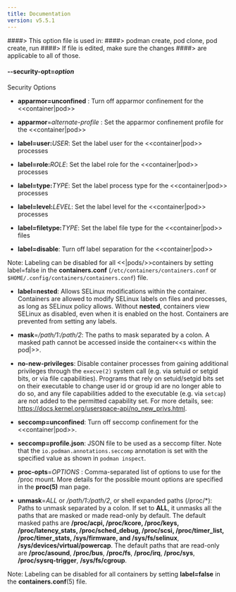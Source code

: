 ```yaml
---
title: Documentation
version: v5.5.1
---
```


####> This option file is used in:
####>   podman create, pod clone, pod create, run
####> If file is edited, make sure the changes
####> are applicable to all of those.
#### **--security-opt**=*option*

Security Options

- **apparmor=unconfined** : Turn off apparmor confinement for the <<container|pod>>
- **apparmor**=_alternate-profile_ : Set the apparmor confinement profile for the <<container|pod>>

- **label=user:**_USER_: Set the label user for the <<container|pod>> processes
- **label=role:**_ROLE_: Set the label role for the <<container|pod>> processes
- **label=type:**_TYPE_: Set the label process type for the <<container|pod>> processes
- **label=level:**_LEVEL_: Set the label level for the <<container|pod>> processes
- **label=filetype:**_TYPE_: Set the label file type for the <<container|pod>> files
- **label=disable**: Turn off label separation for the <<container|pod>>

Note: Labeling can be disabled for all <<|pods/>>containers by setting label=false in the **containers.conf** (`/etc/containers/containers.conf` or `$HOME/.config/containers/containers.conf`) file.

- **label=nested**: Allows SELinux modifications within the container. Containers are allowed to modify SELinux labels on files and processes, as long as SELinux policy allows. Without **nested**, containers view SELinux as disabled, even when it is enabled on the host. Containers are prevented from setting any labels.

- **mask**=_/path/1:/path/2_: The paths to mask separated by a colon. A masked path cannot be accessed inside the container<<s within the pod|>>.

- **no-new-privileges**: Disable container processes from gaining additional privileges through the `execve(2)` system call (e.g. via setuid or setgid bits, or via file capabilities). Programs that rely on setuid/setgid bits set on their executable to change user id or group id are no longer able to do so, and any file capabilities added to the executable (e.g. via `setcap`) are not added to the permitted capability set. For more details, see: https://docs.kernel.org/userspace-api/no_new_privs.html.

- **seccomp=unconfined**: Turn off seccomp confinement for the <<container|pod>>.
- **seccomp=profile.json**: JSON file to be used as a seccomp filter. Note that the `io.podman.annotations.seccomp` annotation is set with the specified value as shown in `podman inspect`.

- **proc-opts**=_OPTIONS_ : Comma-separated list of options to use for the /proc mount. More details
  for the possible mount options are specified in the **proc(5)** man page.

- **unmask**=_ALL_ or _/path/1:/path/2_, or shell expanded paths (/proc/*): Paths to unmask separated by a colon. If set to **ALL**, it unmasks all the paths that are masked or made read-only by default.
  The default masked paths are **/proc/acpi, /proc/kcore, /proc/keys, /proc/latency_stats, /proc/sched_debug, /proc/scsi, /proc/timer_list, /proc/timer_stats, /sys/firmware, and /sys/fs/selinux**, **/sys/devices/virtual/powercap**.  The default paths that are read-only are **/proc/asound**, **/proc/bus**, **/proc/fs**, **/proc/irq**, **/proc/sys**, **/proc/sysrq-trigger**, **/sys/fs/cgroup**.

Note: Labeling can be disabled for all containers by setting **label=false** in the **containers.conf**(5) file.
